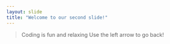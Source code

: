 ```yaml
---
layout: slide
title: "Welcome to our second slide!"
---
```

>Coding is fun and relaxing
Use the left arrow to go back!